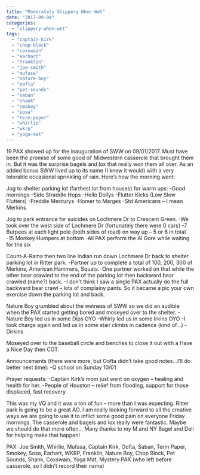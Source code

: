 ```yaml
---
title: "Moderately Slippery When Wet"
date: "2017-09-04"
categories: 
  - "slippery-when-wet"
tags: 
  - "captain-kirk"
  - "chop-block"
  - "coxswain"
  - "earhart"
  - "franklin"
  - "joe-smith"
  - "mufasa"
  - "nature-boy"
  - "oofta"
  - "pet-sounds"
  - "saban"
  - "shank"
  - "smokey"
  - "sosa"
  - "term-paper"
  - "whirlie"
  - "wkrp"
  - "yoga-mat"
---
```


19 PAX showed up for the inauguration of SWW on 09/01/2017. Must have been the promise of some good ol’ Midwestern casserole that brought them in. But it was the surprise bagels and lox that really won them all over. As an added bonus SWW lived up to its name (I knew it would) with a very tolerable occasional sprinkling of rain. Here’s how the morning went:

Jog to shelter parking lot (farthest lot from houses) for warm ups: -Good mornings -Side Straddle Hops -Hello Dollys -Flutter Kicks (Low Slow Flutters) -Freddie Mercurys -Homer to Marges -Std Americans – I mean Merkins

Jog to park entrance for suicides on Lochmere Dr to Crescent Green. -We took over the west side of Lochmere Dr (fortunately there were 0 cars) -7 Burpees at each light pole (both sides of road) on way up – 5 or 6 in total -15 Monkey Humpers at bottom -All PAX perform the Al Gore while waiting for the six

Count-A-Rama then two line Indian run down Lochmere Dr back to shelter parking lot in Ritter park. -Partner up to complete a total of 100, 200, 300 of Merkins, American Hammers, Squats.  One partner worked on that while the other bear crawled to the end of the parking lot then backward bear crawled (name?) back. -I don’t think I saw a single PAX actually do the full backward bear crawl – lots of complainy pants. So it became a pic your own exercise down the parking lot and back.

Nature Boy grumbled about the wetness of SWW so we did an audible when the PAX started getting bored and moseyed over to the shelter. -Nature Boy led us in some Dips OYO -Whirly led us in some Irkins OYO -I took charge again and led us in some stair climbs in cadence (kind of…) -Dirkins

Moseyed over to the baseball circle and benches to close it out with a Have a Nice Day then COT.

Announcements (there were more, but Oofta didn’t take good notes…I’ll do better next time): -Q school on Sunday 10/01

Prayer requests: -Captain Kirk’s mom just went on oxygen – healing and health for her. -People of Houston – relief from flooding, support for those displaced, fast recovery.

This was my VQ and it was a ton of fun – more than I was expecting. Ritter park is going to be a great AO. I am really looking forward to all the creative ways we are going to use it to inflict some good pain on everyone Friday mornings. The casserole and bagels and lox really were fantastic. Maybe we should do that more often… Many thanks to my M and NY Bagel and Deli for helping make that happen!

PAX: Joe Smith, Whirlie, Mufasa, Captain Kirk, Oofta, Saban, Term Paper, Smokey, Sosa, Earhart, WKRP, Franklin, Nature Boy, Chop Block, Pet Sounds, Shank, Coxswain, Yoga Mat, Mystery PAX (who left before casserole, so I didn’t record their name)
